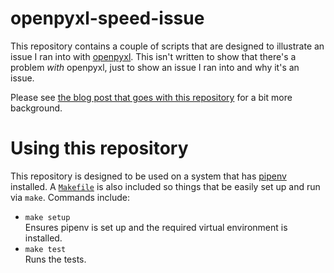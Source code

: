 # openpyxl-speed-issue

This repository contains a couple of scripts that are designed to illustrate
an issue I ran into with [openpyxl](https://openpyxl.readthedocs.io/). This
isn't written to show that there's a problem *with* openpyxl, just to show
an issue I ran into and why it's an issue.

Please see [the blog post that goes with this
repository](https://blog.davep.org/2018/06/02/a_little_speed_issue_with_openpyxl.html)
for a bit more background.

# Using this repository

This repository is designed to be used on a system that has
[pipenv](https://docs.pipenv.org/) installed. A [`Makefile`](./Makefile) is
also included so things that be easily set up and run via `make`. Commands
include:

- `make setup`  
Ensures pipenv is set up and the required virtual environment is installed.
- `make test`  
Runs the tests.


